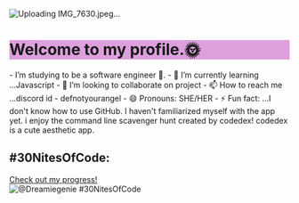 ![Uploading IMG_7630.jpeg…]()



<h1 style='background-color: plum;'>Welcome to my profile.🌞</h1>
-  I’m studying to be a software engineer 👀.
- 🌱 I’m currently learning ...Javascript
- 💞️ I’m looking to collaborate on project
- 📫 How to reach me ...discord id - defnotyourangel
- 😄 Pronouns: SHE/HER
- ⚡ Fun fact: ...I don't know how to use GitHub. I haven't familiarized myself with the app yet.
i enjoy the command line scavenger hunt created by codedex! codedex is a cute aesthetic app.

<!---
dreamiegenie/dreamiegenie is a ✨ special ✨ repository because its `README.md` (this file) appears on your GitHub profile.
You can click the Preview link to take a look at your changes.
--->
## #30NitesOfCode:
  [Check out my progress!](https://www.codedex.io/@Dreamiegenie/30-nites-of-code)  
  ![@Dreamiegenie #30NitesOfCode](https://www.codedex.io/api/petStatus?user=Dreamiegenie)
